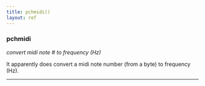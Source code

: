 ```yaml
---
title: pchmidi()
layout: ref
---
```


### pchmidi

*convert midi note \# to frequency (Hz)*  
  
It apparently does convert a midi note number (from a byte) to frequency
(Hz).

-----
